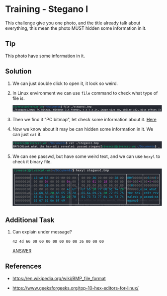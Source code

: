 # Training - Stegano I

This challenge give you one photo, and the title already talk about everything, this mean the photo MUST hidden some information in it.

## Tip

This photo have some information in it.

## Solution

1. We can just double click to open it, it look so weird.

1. In Linux environment we can use ``file`` command to check what type of file is.

    ![file_command](<Training-Stegano I_file_command.png>)

1. Then we find it "PC bitmap", let check some information about it. [Here](https://en.wikipedia.org/wiki/BMP_file_format)

1. Now we know about it may be can hidden some information in it. We can just ``cat`` it.

    ![cat_file](<Training-Stegano I_cat_file.png>)

1. We can see passwd, but have some weird text, and we can use ``hexyl`` to check it binary file.

    ![hexyl](<Training-Stegano I_hexyl.png>)

## Additional Task

1. Can explain under message?

    ```binary
    42 4d 66 00 00 00 00 00 00 00 36 00 00 00
    ```

    [ANSWER](https://en.wikipedia.org/wiki/BMP_file_format#Bitmap_file_header)

## References

* https://en.wikipedia.org/wiki/BMP_file_format

* https://www.geeksforgeeks.org/top-10-hex-editors-for-linux/
